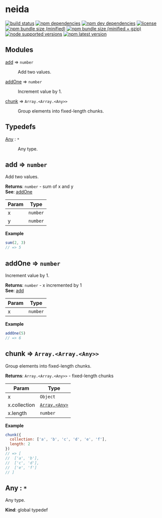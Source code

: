 # neida
[![build status][travis badge]][travis url]
[![npm dependencies][david dependencies badge]][david dependencies url]
[![npm dev dependencies][david dev dependencies badge]][david dev dependencies url]
[![license][license badge]][license file]
[![npm bundle size (minified)][bundlephobia badge]][bundlephobia url]
[![npm bundle size (minified + gzip)][bundlephobia badge zip]][bundlephobia url]
[![node supported versions][node badge]][package file]
[![npm latest version][npm badge]][npm url]

## Modules

<dl>
<dt><a href="#module_add">add</a> ⇒ <code>number</code></dt>
<dd><p>Add two values.</p>
</dd>
<dt><a href="#module_addOne">addOne</a> ⇒ <code>number</code></dt>
<dd><p>Increment value by 1.</p>
</dd>
<dt><a href="#module_chunk">chunk</a> ⇒ <code>Array.&lt;Array.&lt;Any&gt;&gt;</code></dt>
<dd><p>Group elements into fixed-length chunks.</p>
</dd>
</dl>

## Typedefs

<dl>
<dt><a href="#Any">Any</a> : <code>*</code></dt>
<dd><p>Any type.</p>
</dd>
</dl>

<a name="module_add"></a>

## add ⇒ <code>number</code>
Add two values.

**Returns**: <code>number</code> - sum of x and y  
**See**: [addOne](#addOne)  

| Param | Type |
| --- | --- |
| x | <code>number</code> | 
| y | <code>number</code> | 

**Example**  
```js
sum(2, 3)// => 5
```
<a name="module_addOne"></a>

## addOne ⇒ <code>number</code>
Increment value by 1.

**Returns**: <code>number</code> - x incremented by 1  
**See**: [add](#add)  

| Param | Type |
| --- | --- |
| x | <code>number</code> | 

**Example**  
```js
addOne(5)// => 6
```
<a name="module_chunk"></a>

## chunk ⇒ <code>Array.&lt;Array.&lt;Any&gt;&gt;</code>
Group elements into fixed-length chunks.

**Returns**: <code>Array.&lt;Array.&lt;Any&gt;&gt;</code> - fixed-length chunks  

| Param | Type |
| --- | --- |
| x | <code>Object</code> | 
| x.collection | [<code>Array.&lt;Any&gt;</code>](#Any) | 
| x.length | <code>number</code> | 

**Example**  
```js
chunk({  collection: ['a', 'b', 'c', 'd', 'e', 'f'],  length: 2})// => [//  ['a', 'b'],//  ['c', 'd'],//  ['e', 'f']// ]
```
<a name="Any"></a>

## Any : <code>\*</code>
Any type.

**Kind**: global typedef  

[bundlephobia badge]: https://img.shields.io/bundlephobia/min/neida.svg
[bundlephobia badge zip]: https://img.shields.io/bundlephobia/minzip/neida.svg
[bundlephobia url]: https://bundlephobia.com/result?p=neida (bundlephobia: neida)
[david dependencies badge]: https://img.shields.io/david/Stassi/neida
[david dependencies url]: https://david-dm.org/Stassi/neida (david: neida)
[david dev dependencies badge]: https://img.shields.io/david/dev/Stassi/neida
[david dev dependencies url]: https://david-dm.org/Stassi/neida?type=dev (david: neida dev)
[license badge]: https://img.shields.io/npm/l/neida.svg
[license file]: LICENSE (neida license)
[node badge]: https://img.shields.io/node/v/neida.svg
[npm badge]: https://img.shields.io/npm/v/neida.svg
[npm url]: https://www.npmjs.com/package/neida (npm: neida)
[package file]: package.json (neida package.json)
[travis badge]: https://img.shields.io/travis/com/Stassi/neida.svg
[travis url]: https://travis-ci.com/Stassi/neida (travis: neida)

